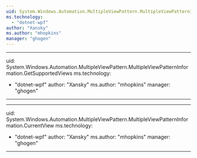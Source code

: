 ```yaml
---
uid: System.Windows.Automation.MultipleViewPattern.MultipleViewPatternInformation
ms.technology: 
  - "dotnet-wpf"
author: "Xansky"
ms.author: "mhopkins"
manager: "ghogen"
---
```


---
uid: System.Windows.Automation.MultipleViewPattern.MultipleViewPatternInformation.GetSupportedViews
ms.technology: 
  - "dotnet-wpf"
author: "Xansky"
ms.author: "mhopkins"
manager: "ghogen"
---

---
uid: System.Windows.Automation.MultipleViewPattern.MultipleViewPatternInformation.CurrentView
ms.technology: 
  - "dotnet-wpf"
author: "Xansky"
ms.author: "mhopkins"
manager: "ghogen"
---
